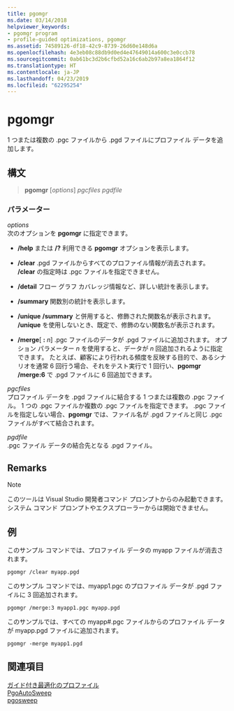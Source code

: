 ```yaml
---
title: pgomgr
ms.date: 03/14/2018
helpviewer_keywords:
- pgomgr program
- profile-guided optimizations, pgomgr
ms.assetid: 74589126-df18-42c9-8739-26d60e148d6a
ms.openlocfilehash: 4e3eb08c88db9d0ed4e47649014a600c3e0ccb78
ms.sourcegitcommit: 0ab61bc3d2b6cfbd52a16c6ab2b97a8ea1864f12
ms.translationtype: HT
ms.contentlocale: ja-JP
ms.lasthandoff: 04/23/2019
ms.locfileid: "62295254"
---
```

# <a name="pgomgr"></a>pgomgr

1 つまたは複数の .pgc ファイルから .pgd ファイルにプロファイル データを追加します。

## <a name="syntax"></a>構文

> **pgomgr** [*options*] *pgcfiles* *pgdfile*

### <a name="parameters"></a>パラメーター

*options*<br/>
次のオプションを **pgomgr** に指定できます。

- **/help** または **/?** 利用できる **pgomgr** オプションを表示します。

- **/clear** .pgd ファイルからすべてのプロファイル情報が消去されます。 **/clear** の指定時は .pgc ファイルを指定できません。

- **/detail** フロー グラフ カバレッジ情報など、詳しい統計を表示します。

- **/summary** 関数別の統計を表示します。

- **/unique** **/summary** と併用すると、修飾された関数名が表示されます。 **/unique** を使用しないとき、既定で、修飾のない関数名が表示されます。

- **/merge**\[ **:** <em>n</em>] .pgc ファイルのデータが .pgd ファイルに追加されます。 オプション パラメーター *n* を使用すると、データが *n* 回追加されるように指定できます。 たとえば、顧客により行われる頻度を反映する目的で、あるシナリオを通常 6 回行う場合、それをテスト実行で 1 回行い、**pgomgr /merge:6** で .pgd ファイルに 6 回追加できます。

*pgcfiles*<br/>
プロファイル データを .pgd ファイルに結合する 1 つまたは複数の .pgc ファイル。 1 つの .pgc ファイルか複数の .pgc ファイルを指定できます。 .pgc ファイルを指定しない場合、**pgomgr** では、ファイル名が .pgd ファイルと同じ .pgc ファイルがすべて結合されます。

*pgdfile*<br/>
.pgc ファイル データの結合先となる .pgd ファイル。

## <a name="remarks"></a>Remarks

> [!NOTE]
> このツールは Visual Studio 開発者コマンド プロンプトからのみ起動できます。 システム コマンド プロンプトやエクスプローラーからは開始できません。

## <a name="example"></a>例

このサンプル コマンドでは、プロファイル データの myapp ファイルが消去されます。

`pgomgr /clear myapp.pgd`

このサンプル コマンドでは、myapp1.pgc のプロファイル データが .pgd ファイルに 3 回追加されます。

`pgomgr /merge:3 myapp1.pgc myapp.pgd`

このサンプルでは、すべての myapp#.pgc ファイルからのプロファイル データが myapp.pgd ファイルに追加されます。

`pgomgr -merge myapp1.pgd`

## <a name="see-also"></a>関連項目

[ガイド付き最適化のプロファイル](profile-guided-optimizations.md)<br/>
[PgoAutoSweep](pgoautosweep.md)<br/>
[pgosweep](pgosweep.md)<br/>
